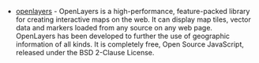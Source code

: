 - [openlayers](https://github.com/openlayers/openlayers) - OpenLayers is a high-performance, feature-packed library for creating interactive maps on the web. It can display map tiles, vector data and markers loaded from any source on any web page. OpenLayers has been developed to further the use of geographic information of all kinds. It is completely free, Open Source JavaScript, released under the BSD 2-Clause License.
